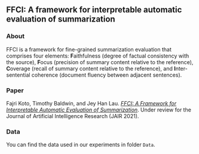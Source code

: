 ## FFCI: A framework for interpretable automatic evaluation of summarization

### About

FFCI is a framework for fine-grained summarization evaluation that comprises four elements: **F**aithfulness (degree of factual consistency with the source),
**F**ocus (precision of summary content relative to the reference), **C**overage (recall of summary content relative to the reference), and **I**nter-sentential coherence (document fluency between adjacent sentences).

### Paper
Fajri Koto, Timothy Baldwin, and Jey Han Lau. [_FFCI: A Framework for Interpretable Automatic Evaluation of Summarization_](https://arxiv.org/pdf/2011.13662.pdf). 
Under review for the Journal of Artificial Intelligence Research (JAIR 2021). 

### Data

You can find the data used in our experiments in folder `Data`. 

